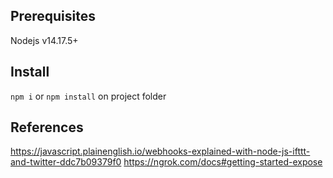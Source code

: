 ## Prerequisites
Nodejs v14.17.5+

## Install

`npm i` or `npm install` on project folder

## References
https://javascript.plainenglish.io/webhooks-explained-with-node-js-ifttt-and-twitter-ddc7b09379f0
https://ngrok.com/docs#getting-started-expose